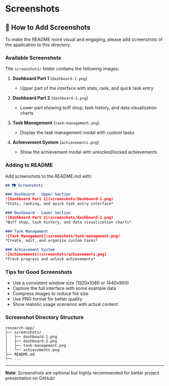 # Screenshots

## 📸 How to Add Screenshots

To make the README more visual and engaging, please add screenshots of the application to this directory.

### Available Screenshots

The `screenshots/` folder contains the following images:

1. **Dashboard Part 1** (`dashboard-1.png`)
   - Upper part of the interface with stats, rank, and quick task entry

2. **Dashboard Part 2** (`dashboard-2.png`)
   - Lower part showing buff shop, task history, and data visualization charts

3. **Task Management** (`task-management.png`)
   - Display the task management modal with custom tasks

4. **Achievement System** (`achievements.png`)
   - Show the achievement modal with unlocked/locked achievements

### Adding to README

Add screenshots to the README.md with:

```markdown
## 📷 Screenshots

### Dashboard - Upper Section
![Dashboard Part 1](screenshots/dashboard-1.png)
*Stats, ranking, and quick task entry interface*

### Dashboard - Lower Section
![Dashboard Part 2](screenshots/dashboard-2.png)
*Buff shop, task history, and data visualization charts*

### Task Management
![Task Management](screenshots/task-management.png)
*Create, edit, and organize custom tasks*

### Achievement System
![Achievements](screenshots/achievements.png)
*Track progress and unlock achievements*
```

### Tips for Good Screenshots

- Use a consistent window size (1920x1080 or 1440x900)
- Capture the full interface with some example data
- Compress images to reduce file size
- Use PNG format for better quality
- Show realistic usage scenarios with actual content

### Screenshot Directory Structure

```
research-app/
├── screenshots/
│   ├── dashboard-1.png
│   ├── dashboard-2.png
│   ├── task-management.png
│   └── achievements.png
├── README.md
└── ...
```

---

**Note**: Screenshots are optional but highly recommended for better project presentation on GitHub!
